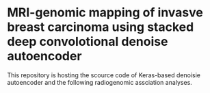 # MRI-genomic mapping of invasve breast carcinoma using stacked deep convolotional denoise autoencoder

This repository is hosting the scource code of Keras-based denoisie autoencoder and the following radiogenomic assciation analyses.

 
